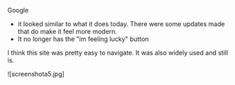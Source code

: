 Google
- it looked similar to what it does today. There were some updates made that do make it feel more modern.
- It no longer has the "im feeling lucky" button

I think this site was pretty easy to navigate. It was also widely used and still is.

![screenshota5.jpg]

